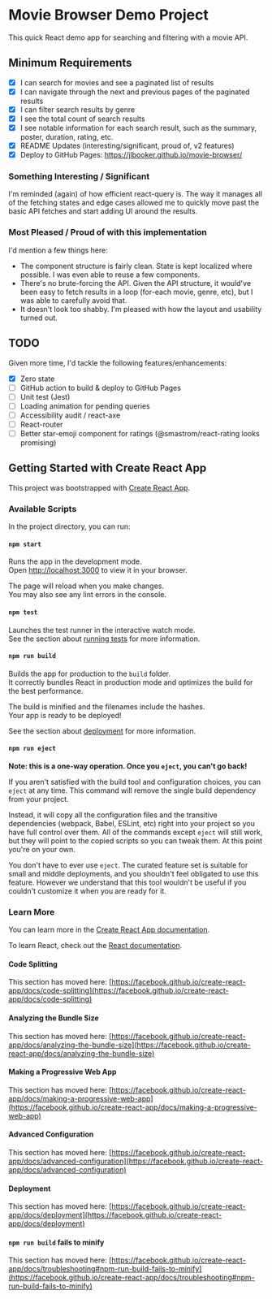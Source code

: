# Movie Browser Demo Project

This quick React demo app for searching and filtering with a movie API.

## Minimum Requirements

- [x] I can search for movies and see a paginated list of results
- [x] I can navigate through the next and previous pages of the paginated results
- [x] I can filter search results by genre
- [x] I see the total count of search results
- [x] I see notable information for each search result, such as the summary, poster,
      duration, rating, etc.
- [x] README Updates (interesting/significant, proud of, v2 features)
- [x] Deploy to GitHub Pages: https://jlbooker.github.io/movie-browser/

### Something Interesting / Significant

I'm reminded (again) of how efficient react-query is. The way it manages all of the fetching states and edge cases
allowed me to quickly move past the basic API fetches and start adding UI around the results.

### Most Pleased / Proud of with this implementation

I'd mention a few things here:

- The component structure is fairly clean. State is kept localized where possible. I was even able to reuse a few components.
- There's no brute-forcing the API. Given the API structure, it would've been easy to fetch results in a loop (for-each movie, genre, etc),
  but I was able to carefully avoid that.
- It doesn't look too shabby. I'm pleased with how the layout and usability turned out.

## TODO

Given more time, I'd tackle the following features/enhancements:

- [x] Zero state
- [ ] GitHub action to build & deploy to GitHub Pages
- [ ] Unit test (Jest)
- [ ] Loading animation for pending queries
- [ ] Accessibility audit / react-axe
- [ ] React-router
- [ ] Better star-emoji component for ratings (@smastrom/react-rating looks promising)

## Getting Started with Create React App

This project was bootstrapped with [Create React App](https://github.com/facebook/create-react-app).

### Available Scripts

In the project directory, you can run:

#### `npm start`

Runs the app in the development mode.\
Open [http://localhost:3000](http://localhost:3000) to view it in your browser.

The page will reload when you make changes.\
You may also see any lint errors in the console.

#### `npm test`

Launches the test runner in the interactive watch mode.\
See the section about [running tests](https://facebook.github.io/create-react-app/docs/running-tests) for more information.

#### `npm run build`

Builds the app for production to the `build` folder.\
It correctly bundles React in production mode and optimizes the build for the best performance.

The build is minified and the filenames include the hashes.\
Your app is ready to be deployed!

See the section about [deployment](https://facebook.github.io/create-react-app/docs/deployment) for more information.

#### `npm run eject`

**Note: this is a one-way operation. Once you `eject`, you can't go back!**

If you aren't satisfied with the build tool and configuration choices, you can `eject` at any time. This command will remove the single build dependency from your project.

Instead, it will copy all the configuration files and the transitive dependencies (webpack, Babel, ESLint, etc) right into your project so you have full control over them. All of the commands except `eject` will still work, but they will point to the copied scripts so you can tweak them. At this point you're on your own.

You don't have to ever use `eject`. The curated feature set is suitable for small and middle deployments, and you shouldn't feel obligated to use this feature. However we understand that this tool wouldn't be useful if you couldn't customize it when you are ready for it.

### Learn More

You can learn more in the [Create React App documentation](https://facebook.github.io/create-react-app/docs/getting-started).

To learn React, check out the [React documentation](https://reactjs.org/).

#### Code Splitting

This section has moved here: [https://facebook.github.io/create-react-app/docs/code-splitting](https://facebook.github.io/create-react-app/docs/code-splitting)

#### Analyzing the Bundle Size

This section has moved here: [https://facebook.github.io/create-react-app/docs/analyzing-the-bundle-size](https://facebook.github.io/create-react-app/docs/analyzing-the-bundle-size)

#### Making a Progressive Web App

This section has moved here: [https://facebook.github.io/create-react-app/docs/making-a-progressive-web-app](https://facebook.github.io/create-react-app/docs/making-a-progressive-web-app)

#### Advanced Configuration

This section has moved here: [https://facebook.github.io/create-react-app/docs/advanced-configuration](https://facebook.github.io/create-react-app/docs/advanced-configuration)

#### Deployment

This section has moved here: [https://facebook.github.io/create-react-app/docs/deployment](https://facebook.github.io/create-react-app/docs/deployment)

#### `npm run build` fails to minify

This section has moved here: [https://facebook.github.io/create-react-app/docs/troubleshooting#npm-run-build-fails-to-minify](https://facebook.github.io/create-react-app/docs/troubleshooting#npm-run-build-fails-to-minify)
